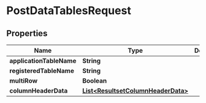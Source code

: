 
# PostDataTablesRequest

## Properties
Name | Type | Description | Notes
------------ | ------------- | ------------- | -------------
**applicationTableName** | **String** |  |  [optional]
**registeredTableName** | **String** |  |  [optional]
**multiRow** | **Boolean** |  |  [optional]
**columnHeaderData** | [**List&lt;ResultsetColumnHeaderData&gt;**](ResultsetColumnHeaderData.md) |  |  [optional]



